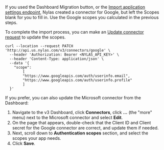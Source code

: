 If you used the Dashboard Migration button, or the [Import application settings endpoint](https://developer.nylas.com/docs/api/v3/migration/#post-/v3/migration-tools/import-v2-app), Nylas created a connector for Google, but left the Scopes blank for you to fill in. Use the Google scopes you calculated in the previous steps.

To complete the import process, you can make an [Update connector request](https://developer.nylas.com/docs/api/v3/admin/#patch-/v3/connectors/-provider-) to update the scopes.

```API
curl --location --request PATCH 'http://api.us.nylas.com/v3/connectors/google' \
  --header 'Authorization: Bearer <NYLAS_API_KEY>' \
  --header 'Content-Type: application/json' \
  --data '{
    "scope": 
        [
        "https://www.googleapis.com/auth/userinfo.email",
        "https://www.googleapis.com/auth/userinfo.profile"
        ]
  }'
```

If you prefer, you can also update the Microsoft connector from the Dashboard:

1. Navigate to the v3 Dashboard, click **Connectors**, click **...** (the "more" menu) next to the Microsoft connector and select **Edit**.
2. On the page that appears, double-check that the Client ID and Client secret for the Google connector are correct, and update them if needed.
3. Next, scroll down to **Authentication scopes** section, and select the scopes your app needs.
4. Click **Save**.
